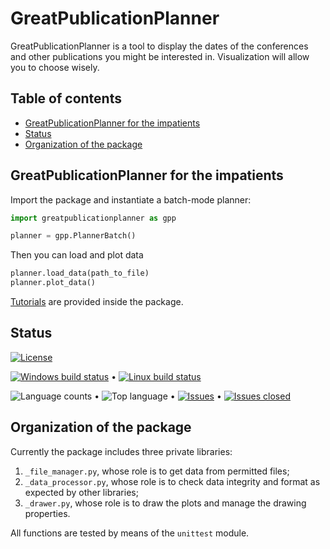 # GreatPublicationPlanner

GreatPublicationPlanner is a tool to display the dates of the conferences and other publications 
you might be interested in.
Visualization will allow you to choose wisely.


## Table of contents

- [GreatPublicationPlanner for the impatients](#greatpublicationplanner-for-the-impatients)
- [Status](#status)
- [Organization of the package](#organization-of-the-package)


## GreatPublicationPlanner for the impatients


Import the package and instantiate a batch-mode planner:
```python
import greatpublicationplanner as gpp

planner = gpp.PlannerBatch()
```

Then you can load and plot data
```python
planner.load_data(path_to_file)
planner.plot_data()
```

[Tutorials](./greatpublicationplanner/tutorials) are provided inside the package.


## Status

[![License](https://img.shields.io/github/license/Arkh42/GreatPublicationPlanner?color=blue)](LICENSE)


[![Windows build status](https://img.shields.io/github/workflow/status/Arkh42/GreatPublicationPlanner/WIN-pythonpackage?label=Windows%20build)](https://github.com/Arkh42/GreatPublicationPlanner/actions?query=workflow%3AWIN-pythonpackage)
&bull;
[![Linux build status](https://img.shields.io/github/workflow/status/Arkh42/GreatPublicationPlanner/LIN-pythonpackage?label=Linux%20build)](https://github.com/Arkh42/GreatPublicationPlanner/actions?query=workflow%3ALIN-pythonpackage)

![Language counts](https://img.shields.io/github/languages/count/Arkh42/GreatPublicationPlanner)
&bull;
![Top language](https://img.shields.io/github/languages/top/Arkh42/GreatPublicationPlanner)
&bull;
[![Issues](https://img.shields.io/github/issues-raw/Arkh42/GreatPublicationPlanner)](https://github.com/Arkh42/GreatPublicationPlanner/issues?q=is%3Aopen+is%3Aissue)
&bull;
[![Issues closed](https://img.shields.io/github/issues-closed-raw/Arkh42/GreatPublicationPlanner)](https://github.com/Arkh42/GreatPublicationPlanner/issues?q=is%3Aissue+is%3Aclosed)


## Organization of the package

Currently the package includes three private libraries:
1. `_file_manager.py`, whose role is to get data from permitted files;
2. `_data_processor.py`, whose role is to check data integrity and format as expected by other libraries;
3. `_drawer.py`, whose role is to draw the plots and manage the drawing properties.

All functions are tested by means of the `unittest` module.
